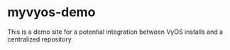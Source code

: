 # myvyos-demo
This is a demo site for a potential integration between VyOS installs and a centralized repository

